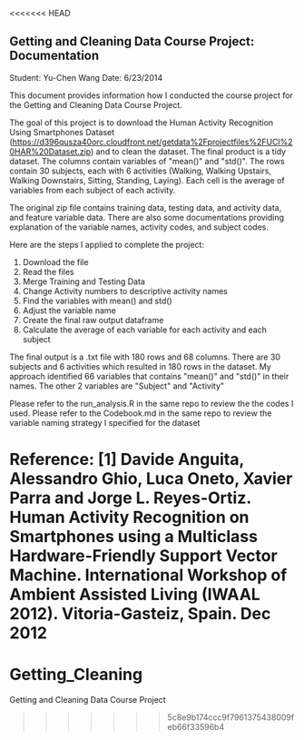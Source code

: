 <<<<<<< HEAD
## Getting and Cleaning Data Course Project: Documentation

Student: Yu-Chen Wang
Date: 6/23/2014

This document provides information how I conducted the course project for the Getting and Cleaning Data Course Project. 

The goal of this project is to download the Human Activity Recognition Using Smartphones Dataset
(https://d396qusza40orc.cloudfront.net/getdata%2Fprojectfiles%2FUCI%20HAR%20Dataset.zip) and to clean the dataset. 
The final product is a tidy dataset. The columns contain variables of "mean()" and "std()". The rows contain 30 subjects, 
each with 6 activities (Walking, Walking Upstairs, Walking Downstairs, Sitting, Standing, Laying). Each cell is the average 
of variables from each subject of each activity. 
 
The original zip file contains training data, 
testing data, and activity data, and feature variable data. There are also some documentations providing explanation of the 
variable names, activity codes, and subject codes.

Here are the steps I applied to complete the project:
1. Download the file
2. Read the files
3. Merge Training and Testing Data
4. Change Activity numbers to descriptive activity names
5. Find the variables with mean() and std() 
6. Adjust the variable name
7. Create the final raw output dataframe
8. Calculate the average of each variable for each activity and each subject

The final output is a .txt file with 180 rows and 68 columns. There are 30 subjects and 6 activities which resulted in 180 rows 
in the dataset. My approach identified 66 variables that contains "mean()" and "std()" in their names. The other 2 variables 
are "Subject" and "Activity"  

Please refer to the run_analysis.R in the same repo to review the the codes I used.
Please refer to the Codebook.md in the same repo to review the variable naming strategy I specified for the dataset

Reference:
[1] Davide Anguita, Alessandro Ghio, Luca Oneto, Xavier Parra and Jorge L. Reyes-Ortiz. Human Activity Recognition on Smartphones using a Multiclass Hardware-Friendly Support Vector Machine. International Workshop of Ambient Assisted Living (IWAAL 2012). Vitoria-Gasteiz, Spain. Dec 2012
=======
Getting_Cleaning
================

Getting and Cleaning Data Course Project
>>>>>>> 5c8e9b174ccc9f7961375438009feb66f33596b4
